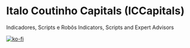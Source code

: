 # Italo Coutinho Capitals (ICCapitals)

Indicadores, Scripts e Robôs
Indicators, Scripts and Expert Advisors

[![ko-fi](https://ko-fi.com/img/githubbutton_sm.svg)](https://ko-fi.com/O4O8C3WGY)
